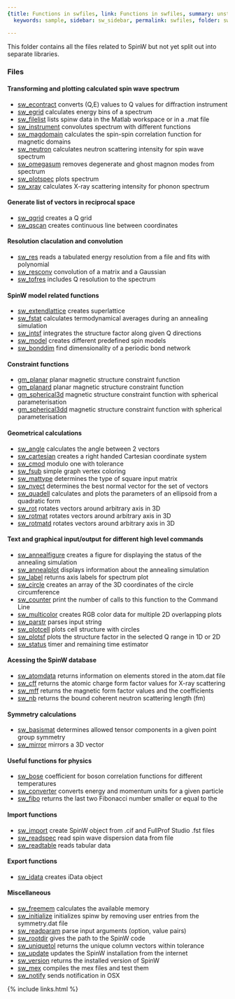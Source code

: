 ```yaml
---
{title: Functions in swfiles, link: Functions in swfiles, summary: unstructured functions,
  keywords: sample, sidebar: sw_sidebar, permalink: swfiles, folder: swfiles, mathjax: 'true'}

---
```

This folder contains all the files related to SpinW but not yet split out
into separate libraries.
 
### Files
 
#### Transforming and plotting calculated spin wave spectrum
 
* [sw_econtract](sw_econtract) converts (Q,E) values to Q values for diffraction instrument
* [sw_egrid](sw_egrid) calculates energy bins of a spectrum 
* [sw_filelist](sw_filelist) lists spinw data in the Matlab workspace or in a .mat file
* [sw_instrument](sw_instrument) convolutes spectrum with different functions
* [sw_magdomain](sw_magdomain) calculates the spin-spin correlation function for magnetic domains
* [sw_neutron](sw_neutron) calculates neutron scattering intensity for spin wave spectrum
* [sw_omegasum](sw_omegasum) removes degenerate and ghost magnon modes from spectrum
* [sw_plotspec](sw_plotspec) plots spectrum
* [sw_xray](sw_xray) calculates X-ray scattering intensity for phonon spectrum
 
#### Generate list of vectors in reciprocal space
 
* [sw_qgrid](sw_qgrid) creates a Q grid
* [sw_qscan](sw_qscan) creates continuous line between coordinates
 
#### Resolution claculation and convolution
 
* [sw_res](sw_res) reads a tabulated energy resolution from a file and fits with polynomial
* [sw_resconv](sw_resconv) convolution of a matrix and a Gaussian
* [sw_tofres](sw_tofres) includes Q resolution to the spectrum
 
#### SpinW model related functions
 
* [sw_extendlattice](sw_extendlattice) creates superlattice
* [sw_fstat](sw_fstat) calculates termodynamical averages during an annealing simulation
* [sw_intsf](sw_intsf) integrates the structure factor along given Q directions
* [sw_model](sw_model) creates different predefined spin models
* [sw_bonddim](sw_bonddim) find dimensionality of a periodic bond network
 
#### Constraint functions
 
* [gm_planar](gm_planar) planar magnetic structure constraint function 
* [gm_planard](gm_planard) planar magnetic structure constraint function 
* [gm_spherical3d](gm_spherical3d) magnetic structure constraint function with spherical parameterisation
* [gm_spherical3dd](gm_spherical3dd) magnetic structure constraint function with spherical parameterisation
 
#### Geometrical calculations
* [sw_angle](sw_angle) calculates the angle between 2 vectors
* [sw_cartesian](sw_cartesian) creates a right handed Cartesian coordinate system
* [sw_cmod](sw_cmod) modulo one with tolerance
* [sw_fsub](sw_fsub) simple graph vertex coloring
* [sw_mattype](sw_mattype) determines the type of square input matrix
* [sw_nvect](sw_nvect) determines the best normal vector for the set of vectors
* [sw_quadell](sw_quadell) calculates and plots the parameters of an ellipsoid from a quadratic form
* [sw_rot](sw_rot) rotates vectors around arbitrary axis in 3D
* [sw_rotmat](sw_rotmat) rotates vectors around arbitrary axis in 3D
* [sw_rotmatd](sw_rotmatd) rotates vectors around arbitrary axis in 3D
 
#### Text and graphical input/output for different high level commands
 
* [sw_annealfigure](sw_annealfigure) creates a figure for displaying the status of the annealing simulation
* [sw_annealplot](sw_annealplot) displays information about the annealing simulation
* [sw_label](sw_label) returns axis labels for spectrum plot
* [sw_circle](sw_circle) creates an array of the 3D coordinates of the circle circumference
* [sw_counter](sw_counter) print the number of calls to this function to the Command Line
* [sw_multicolor](sw_multicolor) creates RGB color data for multiple 2D overlapping plots
* [sw_parstr](sw_parstr) parses input string
* [sw_plotcell](sw_plotcell) plots cell structure with circles
* [sw_plotsf](sw_plotsf) plots the structure factor in the selected Q range in 1D or 2D
* [sw_status](sw_status) timer and remaining time estimator
 
#### Acessing the SpinW database
 
* [sw_atomdata](sw_atomdata) returns information on elements stored in the atom.dat file
* [sw_cff](sw_cff) returns the atomic charge form factor values for X-ray scattering
* [sw_mff](sw_mff) returns the magnetic form factor values and the coefficients
* [sw_nb](sw_nb) returns the bound coherent neutron scattering length (fm)
 
#### Symmetry calculations
 
* [sw_basismat](sw_basismat) determines allowed tensor components in a given point group symmetry
* [sw_mirror](sw_mirror) mirrors a 3D vector
 
#### Useful functions for physics
 
* [sw_bose](sw_bose) coefficient for boson correlation functions for different temperatures
* [sw_converter](sw_converter) converts energy and momentum units for a given particle
* [sw_fibo](sw_fibo) returns the last two Fibonacci number smaller or equal to the
 
#### Import functions
 
* [sw_import](sw_import) create SpinW object from .cif and FullProf Studio .fst files
* [sw_readspec](sw_readspec) read spin wave dispersion data from file
* [sw_readtable](sw_readtable) reads tabular data
 
#### Export functions
 
* [sw_idata](sw_idata) creates iData object
 
#### Miscellaneous
 
* [sw_freemem](sw_freemem) calculates the available memory
* [sw_initialize](sw_initialize) initializes spinw by removing user entries from the symmetry.dat file
* [sw_readparam](sw_readparam) parse input arguments (option, value pairs)
* [sw_rootdir](sw_rootdir) gives the path to the SpinW code
* [sw_uniquetol](sw_uniquetol) returns the unique column vectors within tolerance
* [sw_update](sw_update) updates the SpinW installation from the internet
* [sw_version](sw_version) returns the installed version of SpinW
* [sw_mex](sw_mex) compiles the mex files and test them
* [sw_notify](sw_notify) sends notification in OSX

{% include links.html %}
